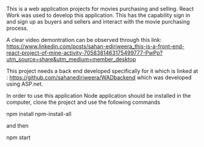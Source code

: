 This is a web application projects for movies purchasing and selling. React Work was used to develop this application. This has the capability sign in and sign up as buyers and sellers and interact with the movie purchasing process. 

A clear video demontration can be observed through this link: https://www.linkedin.com/posts/sahan-ediriweera_this-is-a-front-end-react-project-of-mine-activity-7058381463175499777-PwPp?utm_source=share&utm_medium=member_desktop


This project needs a back end developed specifically for it which is linked at : https://github.com/sahanediriweera/WADbackend which was developed using ASP.net. 

In order to use this application Node application should be installed in the computer, clone the project and use the following commands

npm install npm-install-all 

and then

npm start


